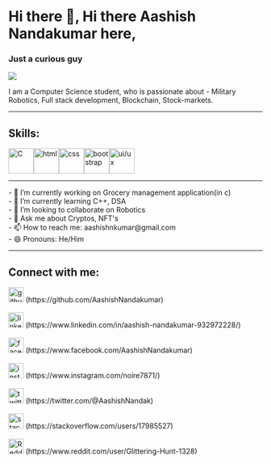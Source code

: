 <h1> Hi there 👋, Hi there Aashish Nandakumar here,</h1>
<h3>Just a curious guy</h3>

<img src="https://th.bing.com/th/id/R.e29bb7442cd87ba87598094cb0a62f16?rik=tmKXFbDVvWULWg&riu=http%3a%2f%2fwww.crea-ko.com%2fwp-content%2fuploads%2f2016%2f06%2fillustration-male-engineer-Feature_1290x688_MS1.jpg&ehk=g8zBoAcHYR6WXhYY5Fmx6DwVEC9Dz5M9VMB%2bolRlfdE%3d&risl=&pid=ImgRaw&r=0">

I am a Computer Science student, who is passionate about - Military Robotics, Full stack development, Blockchain, Stock-markets. 
<hr>
<h2>Skills:</h2>   <img src='https://th.bing.com/th/id/OIP.bkbn2-K7c9rMBV5dvYXDrQHaIh?pid=ImgDet&rs=1' alt='C'height='50'><img src='https://th.bing.com/th/id/OIP.pqcPskVdTrJqfhZ-Z49AtQHaHn?pid=ImgDet&rs=1' alt='html'
    height='50'><img src='https://th.bing.com/th/id/R.bff2c0b46666c0c5ab481470b00887b6?rik=P92L6RfWwzIKZA&riu=http%3a%2f%2f1000marcas.net%2fwp-content%2fuploads%2f2021%2f02%2fCSS-Logo.jpg&ehk=QtYwWmdF%2bNvRDwhBpUrbaRe08gWfiuZXInjLDpL6vPA%3d&risl=&pid=ImgRaw&r=0' alt='css'
    height='50'><img src='https://brandslogos.com/wp-content/uploads/images/large/bootstrap-logo.png' alt='bootstrap'
    height='50'><img src='https://th.bing.com/th/id/OIP.OOr3P52o5jkoV4PeQYQEOQHaFN?pid=ImgDet&rs=1' alt='ui/ux'
    height='50'>
    
<hr>
- 🔭 I’m currently working on Grocery management application(in c)<br> 
- 🌱 I’m currently learning C++, DSA<br> 
- 👯 I’m looking to collaborate on Robotics<br> 
- 💬 Ask me about Cryptos, NFT's<br> 
- 📫 How to reach me: aashishnkumar@gmail.com<br> 
- 😄 Pronouns: He/Him<br> 
<hr>

 <h2>Connect with me: </h2>
<img src='https://github.githubassets.com/images/modules/logos_page/GitHub-Mark.png' alt='github'
    height='30'> (https://github.com/AashishNandakumar)
    <br><br>
<img src='https://i.pinimg.com/originals/ce/09/3c/ce093c7214ad357bb665cfd2f66a8b6b.png' alt='linkedin'
    height='30'> (https://www.linkedin.com/in/aashish-nandakumar-932972228/)
    <br><br>
<img src='https://1000logos.net/wp-content/uploads/2016/11/Facebook-logo.png' alt='facebook'
    height='30'> (https://www.facebook.com/AashishNandakumar)
    <br><br>
<img src='https://th.bing.com/th/id/OIP.JtmXSh_uyZBaTg1eXd-NtgHaHa?pid=ImgDet&rs=1' alt='instagram'
    height='30'> (https://www.instagram.com/noire7871/)
    <br><br>
<img src='https://www.1min30.com/logo/wp-content/uploads/2017/05/Twitter-logo.png' alt='twitter'
    height='30'> (https://twitter.com/@AashishNandak)
    <br><br>
<img src='https://logodix.com/logo/379409.png' alt='stackoverflow'
    height='30'> (https://stackoverflow.com/users/17985527)
    <br><br>
<img src='https://logodownload.org/wp-content/uploads/2018/02/reddit-logo-16.png' alt='Reddit'
    height='30'> (https://www.reddit.com/user/Glittering-Hunt-1328)
   

